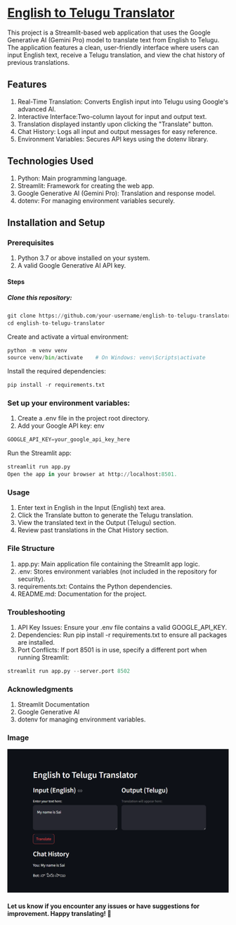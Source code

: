 # [English to Telugu Translator](https://huggingface.co/spaces/MogulojuSai/Translator)
This project is a Streamlit-based web application that uses the Google Generative AI (Gemini Pro) model to translate text from English to Telugu. The application features a clean, user-friendly interface where users can input English text, receive a Telugu translation, and view the chat history of previous translations.

## Features
1. Real-Time Translation: Converts English input into Telugu using Google's advanced AI.
2. Interactive Interface:Two-column layout for input and output text.
3. Translation displayed instantly upon clicking the "Translate" button.
4. Chat History: Logs all input and output messages for easy reference.
5. Environment Variables: Secures API keys using the dotenv library.

## Technologies Used
1. Python: Main programming language.
2. Streamlit: Framework for creating the web app.
3. Google Generative AI (Gemini Pro): Translation and response model.
4. dotenv: For managing environment variables securely.

## Installation and Setup
### Prerequisites
1. Python 3.7 or above installed on your system.
1. A valid Google Generative AI API key.
#### Steps
##### Clone this repository:
```python
git clone https://github.com/your-username/english-to-telugu-translator.git
cd english-to-telugu-translator
```
Create and activate a virtual environment:
```python
python -m venv venv
source venv/bin/activate    # On Windows: venv\Scripts\activate
```
Install the required dependencies:
```python
pip install -r requirements.txt
```

### Set up your environment variables:
1. Create a .env file in the project root directory.
2. Add your Google API key: env
```python
GOOGLE_API_KEY=your_google_api_key_here
```

Run the Streamlit app:
```python
streamlit run app.py
Open the app in your browser at http://localhost:8501.
```
### Usage
1. Enter text in English in the Input (English) text area.
2. Click the Translate button to generate the Telugu translation.
3. View the translated text in the Output (Telugu) section.
4. Review past translations in the Chat History section.
### File Structure
1. app.py: Main application file containing the Streamlit app logic.
2. .env: Stores environment variables (not included in the repository for security).
3. requirements.txt: Contains the Python dependencies.
4. README.md: Documentation for the project.
### Troubleshooting
1. API Key Issues: Ensure your .env file contains a valid GOOGLE_API_KEY.
2. Dependencies: Run pip install -r requirements.txt to ensure all packages are installed.
3. Port Conflicts: If port 8501 is in use, specify a different port when running Streamlit:
```python
streamlit run app.py --server.port 8502
```


### Acknowledgments
1. Streamlit Documentation
2. Google Generative AI
3. dotenv for managing environment variables.

### Image 
![alt_image](https://github.com/Saimoguloju/translator/blob/main/image.png)
   

#### Let us know if you encounter any issues or have suggestions for improvement. Happy translating! 🎉
